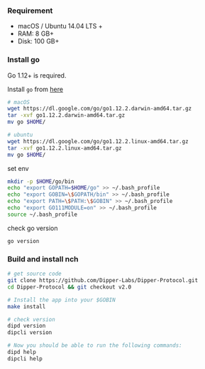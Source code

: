 ### Requirement
 * macOS / Ubuntu 14.04 LTS +
 * RAM: 8 GB+
 * Disk: 100 GB+

### Install go

Go 1.12+ is required.

Install ```go``` from [here](https://golang.org/doc/install)

```bash
# macOS
wget https://dl.google.com/go/go1.12.2.darwin-amd64.tar.gz
tar -xvf go1.12.2.darwin-amd64.tar.gz
mv go $HOME/

# ubuntu
wget https://dl.google.com/go/go1.12.2.linux-amd64.tar.gz
tar -xvf go1.12.2.linux-amd64.tar.gz
mv go $HOME/
```

set env
```bash
mkdir -p $HOME/go/bin
echo "export GOPATH=$HOME/go" >> ~/.bash_profile
echo "export GOBIN=\$GOPATH/bin" >> ~/.bash_profile
echo "export PATH=\$PATH:\$GOBIN" >> ~/.bash_profile
echo "export GO111MODULE=on" >> ~/.bash_profile
source ~/.bash_profile
```

check go version
```cassandraql
go version

```

### Build and install nch

```bash
# get source code
git clone https://github.com/Dipper-Labs/Dipper-Protocol.git
cd Dipper-Protocol && git checkout v2.0

# Install the app into your $GOBIN
make install

# check version
dipd version
dipcli version

# Now you should be able to run the following commands:
dipd help
dipcli help
```

